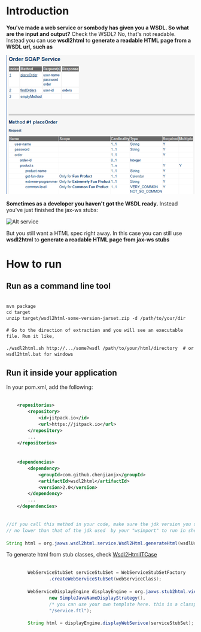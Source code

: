 # Introduction

__You've made a web service or sombody has given you a WSDL. So what are the input and output?__ Check the WSDL? No, that's not readable. Instead you can use __wsdl2html__ to __generate a readable HTML page from a WSDL url, such as__ 

![Alt html-table](/doc/image/generated-place-order.png?raw=true)

__Sometimes as a developer you haven't got the WSDL ready.__ Instead you've just finished the jax-ws stubs:

![Alt service](/doc/image/stub-order-soap-service.png?raw=true)

But you still want a HTML spec right away. In this case you can still use __wsdl2html__ to __generate a readable HTML page from jax-ws stubs__

# How to run

## Run as a command line tool

```shell

mvn package 
cd target 
unzip target/wsdl2html-some-version-jarset.zip -d /path/to/your/dir

# Go to the direction of extraction and you will see an executable file. Run it like, 

./wsdl2html.sh http://.../some?wsdl /path/to/your/html/directory  # or wsdl2html.bat for windows

```


## Run it inside your application

In your pom.xml, add the following: 

```xml

	<repositories>
		<repository>
			<id>jitpack.io</id>
			<url>https://jitpack.io</url>
		</repository>
		...
	</repositories>


	<dependencies>
		<dependency>
			<groupId>com.github.chenjianjx</groupId>
			<artifactId>wsdl2html</artifactId>
			<version>2.0</version>
		</dependency>
		...
	</dependencies>	

```



```java

//if you call this method in your code, make sure the jdk version you used to run your code is 
// no lower than that of the jdk used  by your "wsimport" to run in shell

String html = org.jaxws.wsdl2html.service.Wsdl2Html.generateHtml(wsdlUrl); 
```  


To generate html from stub classes, check [Wsdl2HtmlITCase](src/test/java/org/jaxws/integrationtest/Wsdl2HtmlITCase.java)

```java

		WebServiceStubSet serviceStubSet = WebServiceStubSetFactory
				.createWebServiceStubSet(webServiceClass);

		WebServiceDisplayEngine displayEngine = org.jaxws.stub2html.view.freemarker.ClasspathFreemarkerWebServiceDisplayEngine.createEngine(
				new SimpleJavaNameDisplayStrategy(),
				/* you can use your own template here. this is a classpath */
				"/service.ftl");
				
		String html = displayEngine.displayWebSerivce(serviceStubSet);

```
